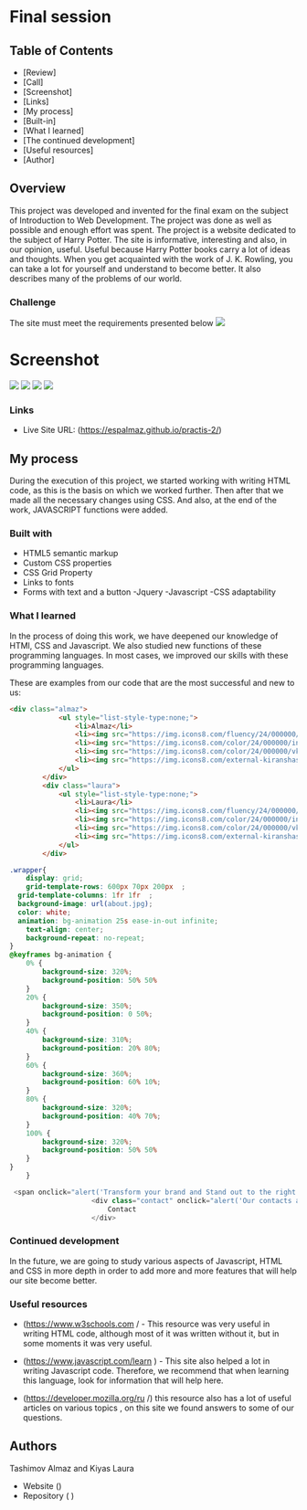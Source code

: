 # Final session
## Table of Contents

- [Review]
- [Call] 
- [Screenshot]
- [Links] 
- [My process] 
- [Built-in] 
- [What I learned] 
- [The continued development] 
- [Useful resources] 
- [Author] 



## Overview
This project was developed and invented for the final exam on the subject of Introduction to Web Development. The project was done as well as possible and enough effort was spent. The project is a website dedicated to the subject of Harry Potter. The site is informative, interesting and also, in our opinion, useful. Useful because Harry Potter books carry a lot of ideas and thoughts. When you get acquainted with the work of J. K. Rowling, you can take a lot for yourself and understand to become better. It also describes many of the problems of our world.

### Challenge
The site must meet the requirements presented below
![](./finalRequirements.png)


# Screenshot

![](./1.jpg)
![](./2.jpg)
![](./3.jpg)
![](./4.jpg)
### Links
- Live Site URL: (https://espalmaz.github.io/practis-2/)


## My process

During the execution of this project, we started working with writing HTML code, as this is the basis on which we worked further. Then after that we made all the necessary changes using CSS. And also, at the end of the work, JAVASCRIPT functions were added.

### Built with

- HTML5 semantic markup
- Custom CSS properties
- CSS Grid Property
- Links to fonts
- Forms with text and a button
-Jquery
-Javascript
-CSS adaptability


### What I learned


In the process of doing this work, we have deepened our knowledge of HTMl, CSS and Javascript. We also studied new functions of these programming languages. In most cases, we improved our skills with these programming languages.

These are examples from our code that are the most successful and new to us:

```html
<div class="almaz">
			<ul style="list-style-type:none;"> 
				<li>Almaz</li>
				<li><img src="https://img.icons8.com/fluency/24/000000/facebook.png"/>Facebook</li>
				<li><img src="https://img.icons8.com/color/24/000000/instagram-new--v1.png"/>Instagram</li>
				<li><img src="https://img.icons8.com/color/24/000000/vk-com.png"/>VK</li>
				<li><img src="https://img.icons8.com/external-kiranshastry-lineal-color-kiranshastry/24/000000/external-phone-call-logistic-delivery-kiranshastry-lineal-color-kiranshastry.png"/>**********</li>
			</ul>
		</div>
		<div class="laura">
			<ul style="list-style-type:none;">
				<li>Laura</li>
				<li><img src="https://img.icons8.com/fluency/24/000000/facebook.png"/>Facebook</li>
				<li><img src="https://img.icons8.com/color/24/000000/instagram-new--v1.png"/>Instagram</li>
				<li><img src="https://img.icons8.com/color/24/000000/vk-com.png"/>VK</li>
				<li><img src="https://img.icons8.com/external-kiranshastry-lineal-color-kiranshastry/24/000000/external-phone-call-logistic-delivery-kiranshastry-lineal-color-kiranshastry.png"/>***********</li>
			</ul>
		</div>
```
```css
.wrapper{
	display: grid;
	grid-template-rows: 600px 70px 200px  ;
  grid-template-columns: 1fr 1fr  ;
  background-image: url(about.jpg);
  color: white;
  animation: bg-animation 25s ease-in-out infinite;
    text-align: center;
    background-repeat: no-repeat;
}
@keyframes bg-animation {
    0% {
        background-size: 320%;
        background-position: 50% 50%
    }
    20% {
        background-size: 350%;
        background-position: 0 50%;
    }    
    40% {
        background-size: 310%;
        background-position: 20% 80%;
    }
    60% {
        background-size: 360%;
        background-position: 60% 10%;
    }
    80% {
        background-size: 320%;
        background-position: 40% 70%;
    }    
    100% {
        background-size: 320%;
        background-position: 50% 50%
    }
}
    }
```
```js
 <span onclick="alert('Transform your brand and Stand out to the right audience'); return false;">Project</span>
                    <div class="contact" onclick="alert('Our contacts are located at the bottom of the page'); return false;">
                        Contact
                    </div>
```


### Continued development

In the future, we are going to study various aspects of Javascript, HTML and CSS in more depth in order to add more and more features that will help our site become better. 

### Useful resources

-  (https://www.w3schools.com / - This resource was very useful in writing HTML code, although most of it was written without it, but in some moments it was very useful.
-  (https://www.javascript.com/learn ) - This site also helped a lot in writing Javascript code. Therefore, we recommend that when learning this language, look for information that will help here.

- (https://developer.mozilla.org/ru /) this resource also has a lot of useful articles on various topics , on this site we found answers to some of our questions.
## Authors
Tashimov Almaz and Kiyas Laura
- Website  ()
- Repository ( )
